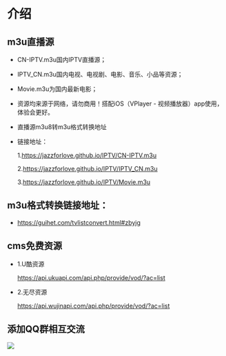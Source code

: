 # 介绍
## m3u直播源
- CN-IPTV.m3u国内IPTV直播源；
- IPTV_CN.m3u国内电视、电视剧、电影、音乐、小品等资源；
- Movie.m3u为国内最新电影；
- 资源均来源于网络，请勿商用！搭配iOS（VPlayer - 视频播放器）app使用，体验会更好。

- 直播源m3u8转m3u格式转换地址

- 链接地址：
  
  1.https://jazzforlove.github.io/IPTV/CN-IPTV.m3u
  
  2.https://jazzforlove.github.io/IPTV/IPTV_CN.m3u

  3.https://jazzforlove.github.io/IPTV/Movie.m3u

## m3u格式转换链接地址：
  
-  https://guihet.com/tvlistconvert.html#zbyjg

## cms免费资源
- 1.U酷资源
  
  https://api.ukuapi.com/api.php/provide/vod/?ac=list
  
- 2.无尽资源

  https://api.wujinapi.com/api.php/provide/vod/?ac=list

## 添加QQ群相互交流
![](https://jazzforlove.github.io/imgs/794BF61EFA11C9C88B474F8F792B8FAE.png)
